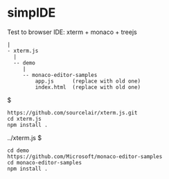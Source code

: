 # simpIDE
Test to browser IDE:  xterm + monaco + treejs

```
|
- xterm.js 
  |
  -- demo
     |
     -- monaco-editor-samples
         app.js      (replace with old one)
         index.html  (replace with old one)
```

$ 
```
https://github.com/sourcelair/xterm.js.git
cd xterm.js
npm install .
```

../xterm.js $
```
cd demo        
https://github.com/Microsoft/monaco-editor-samples
cd monaco-editor-samples
npm install .
```
